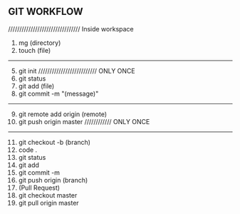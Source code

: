 GIT WORKFLOW
--------
//////////////////////////////// Inside workspace
01. mg (directory)
02. touch (file)
--------
05. git init ////////////////////////// ONLY ONCE
06. git status
07. git add (file)
08. git commit -m "(message)"
--------
09. git remote add origin (remote)
10. git push origin master //////////// ONLY ONCE
--------
11. git checkout -b (branch)
12. code . 
13. git status
14. git add
15. git commit -m
16. git push origin (branch)
17. (Pull Request)
18. git checkout master
19. git pull origin master
